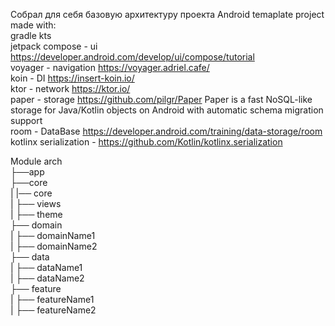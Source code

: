Собрал для себя базовую архитектуру проекта
Android temaplate project made with:  
gradle kts  
jetpack compose - ui https://developer.android.com/develop/ui/compose/tutorial  
voyager - navigation https://voyager.adriel.cafe/  
koin - DI https://insert-koin.io/  
ktor - network https://ktor.io/  
paper - storage https://github.com/pilgr/Paper Paper is a fast NoSQL-like storage for Java/Kotlin objects on Android with automatic schema migration support    
room - DataBase https://developer.android.com/training/data-storage/room  
kotlinx serialization - https://github.com/Kotlin/kotlinx.serialization  

Module arch  
├──app  
├──core  
|	|── core  
|	├── views  
|	├── theme  
├── domain  
|	├── domainName1  
|	├── domainName2  
├── data  
|	├── dataName1  
|	├── dataName2  
├── feature  
|	├── featureName1  
|   ├── featureName2  

